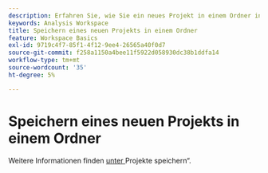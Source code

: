 ```yaml
---
description: Erfahren Sie, wie Sie ein neues Projekt in einem Ordner in Analysis Workspace speichern.
keywords: Analysis Workspace
title: Speichern eines neuen Projekts in einem Ordner
feature: Workspace Basics
exl-id: 9719c4f7-85f1-4f12-9ee4-26565a40f0d7
source-git-commit: f258a1150a4bee11f5922d058930dc38b1ddfa14
workflow-type: tm+mt
source-wordcount: '35'
ht-degree: 5%

---
```


# Speichern eines neuen Projekts in einem Ordner

Weitere Informationen finden [ unter ](../save-projects.md#save)Projekte speichern“.

<!-- Not in TOC anymore; irrelevant article

To save a new project to a specific folder, select the folder name in the Save project dialogue window.

1. In Workspace, create a new project.

    ![](/help/analyze/analysis-workspace/build-workspace-project/assets/save-to-folder1.png)

1. In the **Project** > **Save** dialogue, select a folder name from the Folder drop-down menu.

    ![](/help/analyze/analysis-workspace/build-workspace-project/assets/save-to-folder2.png)

1. Click **Save**.

    The project is saved in the selected folder.

-->